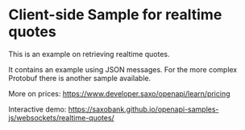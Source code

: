 # Client-side Sample for realtime quotes

This is an example on retrieving realtime quotes.

It contains an example using JSON messages. For the more complex Protobuf there is another sample available.

More on prices: <https://www.developer.saxo/openapi/learn/pricing>

Interactive demo: <https://saxobank.github.io/openapi-samples-js/websockets/realtime-quotes/>
